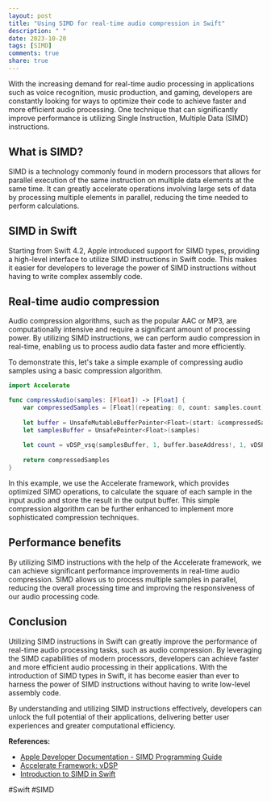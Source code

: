 ```yaml
---
layout: post
title: "Using SIMD for real-time audio compression in Swift"
description: " "
date: 2023-10-20
tags: [SIMD]
comments: true
share: true
---
```


With the increasing demand for real-time audio processing in applications such as voice recognition, music production, and gaming, developers are constantly looking for ways to optimize their code to achieve faster and more efficient audio processing. One technique that can significantly improve performance is utilizing Single Instruction, Multiple Data (SIMD) instructions.

## What is SIMD?

SIMD is a technology commonly found in modern processors that allows for parallel execution of the same instruction on multiple data elements at the same time. It can greatly accelerate operations involving large sets of data by processing multiple elements in parallel, reducing the time needed to perform calculations.

## SIMD in Swift

Starting from Swift 4.2, Apple introduced support for SIMD types, providing a high-level interface to utilize SIMD instructions in Swift code. This makes it easier for developers to leverage the power of SIMD instructions without having to write complex assembly code.

## Real-time audio compression

Audio compression algorithms, such as the popular AAC or MP3, are computationally intensive and require a significant amount of processing power. By utilizing SIMD instructions, we can perform audio compression in real-time, enabling us to process audio data faster and more efficiently.

To demonstrate this, let's take a simple example of compressing audio samples using a basic compression algorithm.

```swift
import Accelerate

func compressAudio(samples: [Float]) -> [Float] {
    var compressedSamples = [Float](repeating: 0, count: samples.count)
    
    let buffer = UnsafeMutableBufferPointer<Float>(start: &compressedSamples, count: compressedSamples.count)
    let samplesBuffer = UnsafePointer<Float>(samples)
    
    let count = vDSP_vsq(samplesBuffer, 1, buffer.baseAddress!, 1, vDSP_Length(samples.count))
    
    return compressedSamples
}
```

In this example, we use the Accelerate framework, which provides optimized SIMD operations, to calculate the square of each sample in the input audio and store the result in the output buffer. This simple compression algorithm can be further enhanced to implement more sophisticated compression techniques.

## Performance benefits

By utilizing SIMD instructions with the help of the Accelerate framework, we can achieve significant performance improvements in real-time audio compression. SIMD allows us to process multiple samples in parallel, reducing the overall processing time and improving the responsiveness of our audio processing code.

## Conclusion

Utilizing SIMD instructions in Swift can greatly improve the performance of real-time audio processing tasks, such as audio compression. By leveraging the SIMD capabilities of modern processors, developers can achieve faster and more efficient audio processing in their applications. With the introduction of SIMD types in Swift, it has become easier than ever to harness the power of SIMD instructions without having to write low-level assembly code.

By understanding and utilizing SIMD instructions effectively, developers can unlock the full potential of their applications, delivering better user experiences and greater computational efficiency.

**References:**

- [Apple Developer Documentation - SIMD Programming Guide](https://developer.apple.com/documentation/swift/simd_programming_guide)
- [Accelerate Framework: vDSP](https://developer.apple.com/documentation/accelerate/vdsp)
- [Introduction to SIMD in Swift](https://medium.com/@ravitejagvs/introduction-to-simd-in-swift-44b4dfe8dd9c)

\#Swift \#SIMD